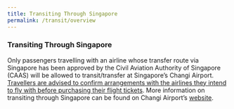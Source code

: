 ```yaml
---
title: Transiting Through Singapore
permalink: /transit/overview
---
```


### Transiting Through Singapore

Only passengers travelling with an airline whose transfer route via Singapore has been approved by the Civil Aviation Authority of Singapore (CAAS) will be allowed to transit/transfer at Singapore’s Changi Airport. <u>Travellers are advised to confirm arrangements with the airlines they intend to fly with before purchasing their flight tickets</u>. More information on transiting through Singapore can be found on Changi Airport’s [website](https://www.changiairport.com/en/airport-guide/Covid-19/transiting-through-airport.html).
